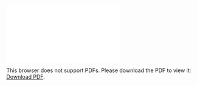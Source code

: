 <object data="christ-in-song/CIS1908pdfs/277.pdf" type="application/pdf" width="100%" height="1024px">
    <embed src="christ-in-song/CIS1908pdfs/277.pdf">
        <p>This browser does not support PDFs. Please download the PDF to view it: <a href="christ-in-song/CIS1908pdfs/277.pdf">Download PDF</a>.</p>
    </embed>
</object>
